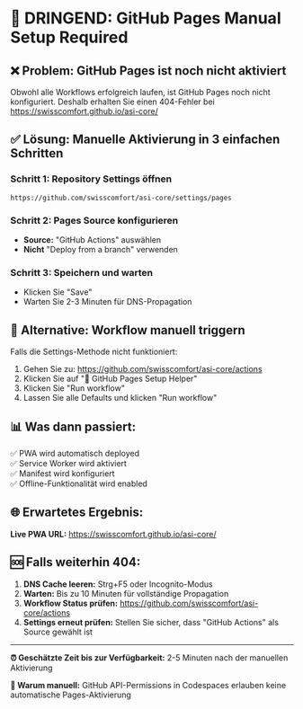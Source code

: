 # 🚨 DRINGEND: GitHub Pages Manual Setup Required

## ❌ **Problem:** GitHub Pages ist noch nicht aktiviert

Obwohl alle Workflows erfolgreich laufen, ist GitHub Pages noch nicht konfiguriert. Deshalb erhalten Sie einen 404-Fehler bei https://swisscomfort.github.io/asi-core/

## ✅ **Lösung:** Manuelle Aktivierung in 3 einfachen Schritten

### **Schritt 1: Repository Settings öffnen**

```
https://github.com/swisscomfort/asi-core/settings/pages
```

### **Schritt 2: Pages Source konfigurieren**

- **Source:** "GitHub Actions" auswählen
- **Nicht** "Deploy from a branch" verwenden

### **Schritt 3: Speichern und warten**

- Klicken Sie "Save"
- Warten Sie 2-3 Minuten für DNS-Propagation

## 🔧 **Alternative: Workflow manuell triggern**

Falls die Settings-Methode nicht funktioniert:

1. Gehen Sie zu: https://github.com/swisscomfort/asi-core/actions
2. Klicken Sie auf "🔧 GitHub Pages Setup Helper"
3. Klicken Sie "Run workflow"
4. Lassen Sie alle Defaults und klicken "Run workflow"

## 📊 **Was dann passiert:**

✅ PWA wird automatisch deployed  
✅ Service Worker wird aktiviert  
✅ Manifest wird konfiguriert  
✅ Offline-Funktionalität wird enabled

## 🌐 **Erwartetes Ergebnis:**

**Live PWA URL:** https://swisscomfort.github.io/asi-core/

## 🆘 **Falls weiterhin 404:**

1. **DNS Cache leeren:** Strg+F5 oder Incognito-Modus
2. **Warten:** Bis zu 10 Minuten für vollständige Propagation
3. **Workflow Status prüfen:** https://github.com/swisscomfort/asi-core/actions
4. **Settings erneut prüfen:** Stellen Sie sicher, dass "GitHub Actions" als Source gewählt ist

---

**⏰ Geschätzte Zeit bis zur Verfügbarkeit:** 2-5 Minuten nach der manuellen Aktivierung

**🎯 Warum manuell:** GitHub API-Permissions in Codespaces erlauben keine automatische Pages-Aktivierung
